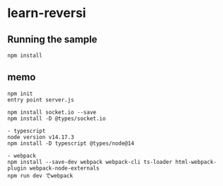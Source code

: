 # learn-reversi

## Running the sample
```
npm install
```

## memo
```
npm init
entry point server.js

npm install socket.io --save
npm install -D @types/socket.io

- typescript
node version v14.17.3
npm install -D typescript @types/node@14

- webpack
npm install --save-dev webpack webpack-cli ts-loader html-webpack-plugin webpack-node-externals
npm run dev でwebpack
```
